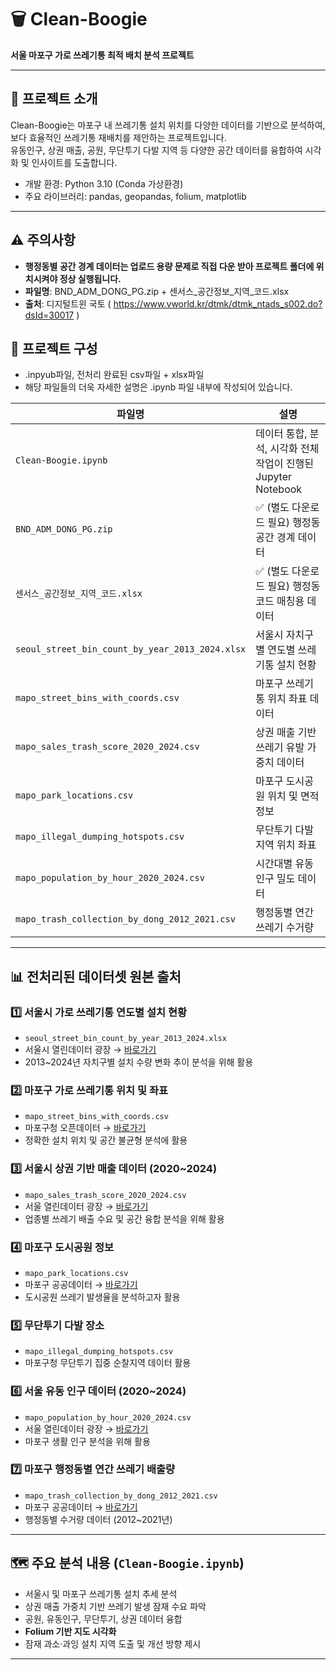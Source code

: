 # 🗑️ Clean-Boogie 

**서울 마포구 가로 쓰레기통 최적 배치 분석 프로젝트**

---

## 📌 프로젝트 소개

Clean-Boogie는 마포구 내 쓰레기통 설치 위치를 다양한 데이터를 기반으로 분석하여, 보다 효율적인 쓰레기통 재배치를 제안하는 프로젝트입니다.  
유동인구, 상권 매출, 공원, 무단투기 다발 지역 등 다양한 공간 데이터를 융합하여 시각화 및 인사이트를 도출합니다.

- 개발 환경: Python 3.10 (Conda 가상환경)
- 주요 라이브러리: pandas, geopandas, folium, matplotlib 

---

## ⚠️ 주의사항
- **행정동별 공간 경계 데이터는 업로드 용량 문제로 직접 다운 받아 프로젝트 폴더에 위치시켜야 정상 실행됩니다.**
- **파일명**: BND_ADM_DONG_PG.zip + 센서스_공간정보_지역_코드.xlsx
- **출처**: 디지털트윈 국토 ( https://www.vworld.kr/dtmk/dtmk_ntads_s002.do?dsId=30017 )


## 📂 프로젝트 구성
- .inpyub파일, 전처리 완료된 csv파일 +  xlsx파일 
- 해당 파일들의 더욱 자세한 설명은 .ipynb 파일 내부에 작성되어 있습니다.
  
| 파일명 | 설명 |
|--------|------|
| `Clean-Boogie.ipynb` | 데이터 통합, 분석, 시각화 전체 작업이 진행된 Jupyter Notebook |
| `BND_ADM_DONG_PG.zip` | ✅ (별도 다운로드 필요) 행정동 공간 경계 데이터 |
| `센서스_공간정보_지역_코드.xlsx` | ✅ (별도 다운로드 필요) 행정동 코드 매칭용 데이터 |
| `seoul_street_bin_count_by_year_2013_2024.xlsx` | 서울시 자치구별 연도별 쓰레기통 설치 현황 |
| `mapo_street_bins_with_coords.csv` | 마포구 쓰레기통 위치 좌표 데이터 |
| `mapo_sales_trash_score_2020_2024.csv` | 상권 매출 기반 쓰레기 유발 가중치 데이터 |
| `mapo_park_locations.csv` | 마포구 도시공원 위치 및 면적 정보 |
| `mapo_illegal_dumping_hotspots.csv` | 무단투기 다발 지역 위치 좌표 |
| `mapo_population_by_hour_2020_2024.csv` | 시간대별 유동인구 밀도 데이터 |
| `mapo_trash_collection_by_dong_2012_2021.csv` | 행정동별 연간 쓰레기 수거량 |

---

## 📊 전처리된 데이터셋 원본 출처

### 1️⃣ 서울시 가로 쓰레기통 연도별 설치 현황
- `seoul_street_bin_count_by_year_2013_2024.xlsx`  
- 서울시 열린데이터 광장 → [바로가기](https://data.seoul.go.kr/dataList/OA-15069/F/1/datasetView.do)  
- 2013~2024년 자치구별 설치 수량 변화 추이 분석을 위해 활용

### 2️⃣ 마포구 가로 쓰레기통 위치 및 좌표
- `mapo_street_bins_with_coords.csv`  
- 마포구청 오픈데이터 → [바로가기](https://www.mapo.go.kr/site/main/openData/view?dataId=150)  
- 정확한 설치 위치 및 공간 불균형 분석에 활용

### 3️⃣ 서울시 상권 기반 매출 데이터 (2020~2024)
- `mapo_sales_trash_score_2020_2024.csv`  
- 서울 열린데이터 광장 → [바로가기](https://data.seoul.go.kr/dataList/OA-15572/S/1/datasetView.do)  
- 업종별 쓰레기 배출 수요 및 공간 융합 분석을 위해 활용

### 4️⃣ 마포구 도시공원 정보
- `mapo_park_locations.csv`  
- 마포구 공공데이터 → [바로가기](https://www.mapo.go.kr/site/main/openData/view?dataId=79)  
- 도시공원 쓰레기 발생율을 분석하고자 활용

### 5️⃣ 무단투기 다발 장소
- `mapo_illegal_dumping_hotspots.csv`  
- 마포구청 무단투기 집중 순찰지역 데이터 활용  

### 6️⃣ 서울 유동 인구 데이터 (2020~2024)
- `mapo_population_by_hour_2020_2024.csv`  
- 서울 열린데이터 광장 → [바로가기](https://data.seoul.go.kr/dataList/OA-14991/S/1/datasetView.do)  
- 마포구 생활 인구 분석을 위해 활용

### 7️⃣ 마포구 행정동별 연간 쓰레기 배출량
- `mapo_trash_collection_by_dong_2012_2021.csv`  
- 마포구 공공데이터 → [바로가기](https://www.mapo.go.kr/site/main/openData/view?dataId=226)  
- 행정동별 수거량 데이터 (2012~2021년)

---

## 🗺️ 주요 분석 내용 (`Clean-Boogie.ipynb`)

- 서울시 및 마포구 쓰레기통 설치 추세 분석
- 상권 매출 가중치 기반 쓰레기 발생 잠재 수요 파악
- 공원, 유동인구, 무단투기, 상권 데이터 융합
- **Folium 기반 지도 시각화**
- 잠재 과소·과잉 설치 지역 도출 및 개선 방향 제시
---
